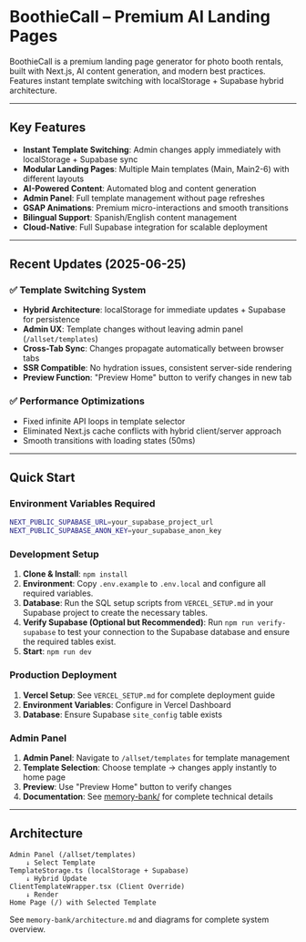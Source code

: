 # BoothieCall – Premium AI Landing Pages

BoothieCall is a premium landing page generator for photo booth rentals, built with Next.js, AI content generation, and modern best practices. Features instant template switching with localStorage + Supabase hybrid architecture.

---

## Key Features

- **Instant Template Switching**: Admin changes apply immediately with localStorage + Supabase sync
- **Modular Landing Pages**: Multiple Main templates (Main, Main2-6) with different layouts
- **AI-Powered Content**: Automated blog and content generation
- **Admin Panel**: Full template management without page refreshes
- **GSAP Animations**: Premium micro-interactions and smooth transitions
- **Bilingual Support**: Spanish/English content management
- **Cloud-Native**: Full Supabase integration for scalable deployment

---

## Recent Updates (2025-06-25)

### ✅ Template Switching System

- **Hybrid Architecture**: localStorage for immediate updates + Supabase for persistence
- **Admin UX**: Template changes without leaving admin panel (`/allset/templates`)
- **Cross-Tab Sync**: Changes propagate automatically between browser tabs
- **SSR Compatible**: No hydration issues, consistent server-side rendering
- **Preview Function**: "Preview Home" button to verify changes in new tab

### ✅ Performance Optimizations

- Fixed infinite API loops in template selector
- Eliminated Next.js cache conflicts with hybrid client/server approach
- Smooth transitions with loading states (50ms)

---

## Quick Start

### Environment Variables Required

```bash
NEXT_PUBLIC_SUPABASE_URL=your_supabase_project_url
NEXT_PUBLIC_SUPABASE_ANON_KEY=your_supabase_anon_key
```

### Development Setup

1. **Clone & Install**: `npm install`
2. **Environment**: Copy `.env.example` to `.env.local` and configure all required variables.
3. **Database**: Run the SQL setup scripts from `VERCEL_SETUP.md` in your Supabase project to create the necessary tables.
4. **Verify Supabase (Optional but Recommended)**: Run `npm run verify-supabase` to test your connection to the Supabase database and ensure the required tables exist.
5. **Start**: `npm run dev`

### Production Deployment

1. **Vercel Setup**: See `VERCEL_SETUP.md` for complete deployment guide
2. **Environment Variables**: Configure in Vercel Dashboard
3. **Database**: Ensure Supabase `site_config` table exists

### Admin Panel

1. **Admin Panel**: Navigate to `/allset/templates` for template management
2. **Template Selection**: Choose template → changes apply instantly to home page
3. **Preview**: Use "Preview Home" button to verify changes
4. **Documentation**: See [memory-bank/](memory-bank/) for complete technical details

---

## Architecture

```
Admin Panel (/allset/templates)
    ↓ Select Template
TemplateStorage.ts (localStorage + Supabase)
    ↓ Hybrid Update
ClientTemplateWrapper.tsx (Client Override)
    ↓ Render
Home Page (/) with Selected Template
```

See `memory-bank/architecture.md` and diagrams for complete system overview.
